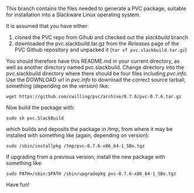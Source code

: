 This branch contains the files needed to generate a PVC package, suitable for installation into a Slackware Linux operating system.

It is assumed that you have either:
1. cloned the PVC repo from Gihub and checked out the _slackbuild_ branch
2. downloaded the pvc.slackbuild.tar.gz from the _Releases_ page of the PVC Github repository and unpacked it (`tar xf pvc.slackbuild.tar.gz`)

You should therefore have this README.md in your current directory, as well as another directory named pvc.slackbuild. Change directory into the pvc.slackbuild directory where there should be four files including _pvc.info_. Use the DOWNLOAD url in _pvc.info_ to download the correct source tarball, something (depending on the version) like:

    wget https://github.com/cwilling/pvc/archive/0.7.6/pvc-0.7.6.tar.gz

Now build the package with:

    sudo sh pvc.SlackBuild
which builds and deposits the package in /tmp, from where it may be installed with something like (again, depending on version):

    sudo /sbin/installpkg /tmp/pvc-0.7.6-x86_64-1_SBo.tgz

If upgrading from a previous version, install the new package with something like:

    sudo PATH=/sbin:$PATH /sbin/upgradepkg pvc-0.7.6-x86_64-1_SBo.tgz


Have fun!
